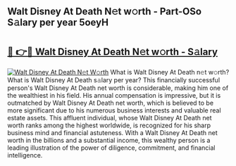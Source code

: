 ## Walt Disney At Death N𝚎t w𝚘rth - Part-OSo S𝚊lary per year 5oeyH

# <h2><a href="http://gc49fp7.nevu.top/?p=Walt+Disney+At+Death">🔗 👉🔴 Walt Disney At Death N𝚎t w𝚘rth - S𝚊lary</a></h2>

[![Walt Disney At Death N𝚎t W𝚘rth](https://i.imgur.com/Oavwk0R.jpeg)](http://gc49fp7.nevu.top/?p=Walt+Disney+At+Death)
What is Walt Disney At Death n𝚎t w𝚘rth? What is Walt Disney At Death s𝚊lary per year?
This financially successful person's Walt Disney At Death net worth is considerable, making him one of the wealthiest in his field. His annual compensation is impressive, but it is outmatched by Walt Disney At Death net worth, which is believed to be more significant due to his numerous business interests and valuable real estate assets. This affluent individual, whose Walt Disney At Death net worth ranks among the highest worldwide, is recognized for his sharp business mind and financial astuteness. With a Walt Disney At Death net worth in the billions and a substantial income, this wealthy person is a leading illustration of the power of diligence, commitment, and financial intelligence.
